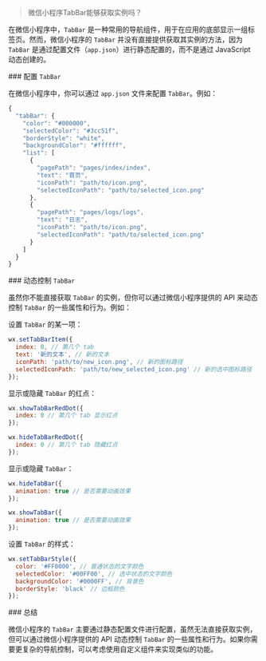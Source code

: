 > 微信小程序TabBar能够获取实例吗？

在微信小程序中，`TabBar` 是一种常用的导航组件，用于在应用的底部显示一组标签页。然而，微信小程序的 `TabBar` 并没有直接提供获取其实例的方法，因为 `TabBar` 是通过配置文件（`app.json`）进行静态配置的，而不是通过 JavaScript 动态创建的。

\### 配置 `TabBar`

在微信小程序中，你可以通过 `app.json` 文件来配置 `TabBar`。例如：

```javascript
{
  "tabBar": {
    "color": "#000000",
    "selectedColor": "#3cc51f",
    "borderStyle": "white",
    "backgroundColor": "#ffffff",
    "list": [
      {
        "pagePath": "pages/index/index",
        "text": "首页",
        "iconPath": "path/to/icon.png",
        "selectedIconPath": "path/to/selected_icon.png"
      },
      {
        "pagePath": "pages/logs/logs",
        "text": "日志",
        "iconPath": "path/to/icon.png",
        "selectedIconPath": "path/to/selected_icon.png"
      }
    ]
  }
}
```

\### 动态控制 `TabBar`

虽然你不能直接获取 `TabBar` 的实例，但你可以通过微信小程序提供的 API 来动态控制 `TabBar` 的一些属性和行为。例如：

设置 `TabBar` 的某一项：

```javascript
wx.setTabBarItem({
  index: 0, // 第几个 tab
  text: '新的文本', // 新的文本
  iconPath: 'path/to/new_icon.png', // 新的图标路径
  selectedIconPath: 'path/to/new_selected_icon.png' // 新的选中图标路径
});
```



显示或隐藏 `TabBar` 的红点：

```javascript
wx.showTabBarRedDot({
  index: 0 // 第几个 tab 显示红点
});

wx.hideTabBarRedDot({
  index: 0 // 第几个 tab 隐藏红点
});
```



显示或隐藏 `TabBar`：

```javascript
wx.hideTabBar({
  animation: true // 是否需要动画效果
});

wx.showTabBar({
  animation: true // 是否需要动画效果
});
```

设置 `TabBar` 的样式：

```javascript
wx.setTabBarStyle({
  color: '#FF0000', // 普通状态的文字颜色
  selectedColor: '#00FF00', // 选中状态的文字颜色
  backgroundColor: '#0000FF', // 背景色
  borderStyle: 'black' // 边框颜色
});
```

\### 总结

微信小程序的 `TabBar` 主要通过静态配置文件进行配置，虽然无法直接获取实例，但可以通过微信小程序提供的 API 动态控制 `TabBar` 的一些属性和行为。如果你需要更复杂的导航控制，可以考虑使用自定义组件来实现类似的功能。